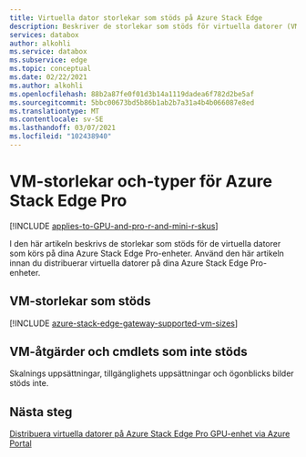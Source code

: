 ```yaml
---
title: Virtuella dator storlekar som stöds på Azure Stack Edge
description: Beskriver de storlekar som stöds för virtuella datorer (VM) på en Azure Stack Edge Pro-enhet.
services: databox
author: alkohli
ms.service: databox
ms.subservice: edge
ms.topic: conceptual
ms.date: 02/22/2021
ms.author: alkohli
ms.openlocfilehash: 88b2a87fe0f01d3b14a1119dadea6f782d2be5af
ms.sourcegitcommit: 5bbc00673bd5b86b1ab2b7a31a4b4b066087e8ed
ms.translationtype: MT
ms.contentlocale: sv-SE
ms.lasthandoff: 03/07/2021
ms.locfileid: "102438940"
---
```

# <a name="vm-sizes-and-types-for-azure-stack-edge-pro"></a>VM-storlekar och-typer för Azure Stack Edge Pro 

[!INCLUDE [applies-to-GPU-and-pro-r-and-mini-r-skus](../../includes/azure-stack-edge-applies-to-gpu-pro-r-mini-r-sku.md)]

I den här artikeln beskrivs de storlekar som stöds för de virtuella datorer som körs på dina Azure Stack Edge Pro-enheter. Använd den här artikeln innan du distribuerar virtuella datorer på dina Azure Stack Edge Pro-enheter.

## <a name="supported-vm-sizes"></a>VM-storlekar som stöds

[!INCLUDE [azure-stack-edge-gateway-supported-vm-sizes](../../includes/azure-stack-edge-gateway-supported-vm-sizes.md)]


## <a name="unsupported-vm-operations-and-cmdlets"></a>VM-åtgärder och cmdlets som inte stöds

Skalnings uppsättningar, tillgänglighets uppsättningar och ögonblicks bilder stöds inte.

## <a name="next-steps"></a>Nästa steg

[Distribuera virtuella datorer på Azure Stack Edge Pro GPU-enhet via Azure Portal](azure-stack-edge-gpu-deploy-virtual-machine-portal.md)
